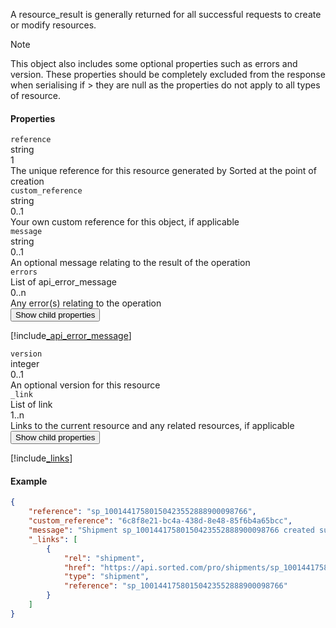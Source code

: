 A resource_result is generally returned for all successful requests to create or modify resources.

> [!NOTE]
> This object also includes some optional properties such as errors and version. These properties should be completely excluded from the response when serialising if > they are null as the properties do not apply to all types of resource.

<div class="dc-row">
    <div class="dc-column">
        <h4>Properties</h4>
        <div class="property">
            <div class="name"><code>reference</code></div>
            <div class="type">string</div>
            <div class="occurs">1</div>
            <div class="description">The unique reference for this resource generated by Sorted at the point of creation</div>
        </div>
        <div class="property">
            <div class="name"><code>custom_reference</code></div>
            <div class="type">string</div>
            <div class="occurs">0..1</div>
            <div class="description">Your own custom reference for this object, if applicable</div>
        </div>
        <div class="property">
            <div class="name"><code>message</code></div>
            <div class="type">string</div>
            <div class="occurs">0..1</div>
            <div class="description">An optional message relating to the result of the operation</div>
        </div>
        <div class="property">
            <div class="name"><code>errors</code></div>
            <div class="type">List of api_error_message</div>
            <div class="occurs">0..n</div>
            <div class="description">Any error(s) relating to the operation</div>
            <div class="dropdown">
                <button onclick="dropFunction('resourceResult_propertyChild')" class="dropbtn">Show child properties</button>
                <div id="resourceResult_propertyChild" class="dropdown-content">

[!include[_api_error_message](_api_error_message.md)]
</div>
            </div>                
        </div>
        <div class="property">
            <div class="name"><code>version</code></div>
            <div class="type">integer</div>
            <div class="occurs">0..1</div>
            <div class="description">An optional version for this resource</div>
        </div>
        <div class="property">
            <div class="name"><code>_link</code></div>
            <div class="type">List of link</div>
            <div class="occurs">1..n</div>
            <div class="description">Links to the current resource and any related resources, if applicable</div>
            <div class="dropdown">
                <button onclick="dropFunction('resourceResult_linksChild')" class="dropbtn">Show child properties</button>
                <div id="resourceResult_linksChild" class="dropdown-content">

[!include[_links](_links.md)]
</div>
            </div>              
        </div>                                                
    </div>
<div class="dc-column">
<h4>Example</h4>

```json
{
    "reference": "sp_10014417580150423552888900098766",
    "custom_reference": "6c8f8e21-bc4a-438d-8e48-85f6b4a65bcc",
    "message": "Shipment sp_10014417580150423552888900098766 created successfully",
    "_links": [
        {
            "rel": "shipment",
            "href": "https://api.sorted.com/pro/shipments/sp_10014417580150423552888900098766",
            "type": "shipment",
            "reference": "sp_10014417580150423552888900098766"
        }
    ]
}
```
</div>
</div>        